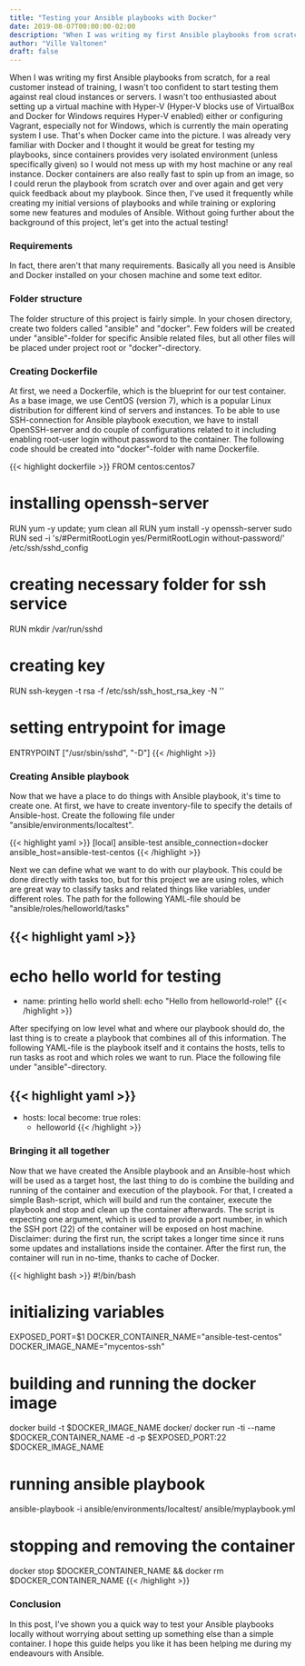 ```yaml
---
title: "Testing your Ansible playbooks with Docker"
date: 2019-08-07T00:00:00-02:00
description: "When I was writing my first Ansible playbooks from scratch, for a real customer instead of training, I wasn't too confident to start testing them against real cloud instances or servers. I wasn't too enthusiasted about setting up a virtual machine with Hyper-V (Hyper-V blocks use of VirtualBox and Docker for Windows requires Hyper-V enabled) either or configuring Vagrant, especially not for Windows, which is currently the main operating system I use. That's when Docker came into the picture."
author: "Ville Valtonen"
draft: false
---
```


When I was writing my first Ansible playbooks from scratch, for a real customer instead of training, I wasn't too confident to start testing them against real cloud instances or servers. I wasn't too enthusiasted about setting up a virtual machine with Hyper-V (Hyper-V blocks use of VirtualBox and Docker for Windows requires Hyper-V enabled) either or configuring Vagrant, especially not for Windows, which is currently the main operating system I use. That's when Docker came into the picture. I was already very familiar with Docker and I thought it would be great for testing my playbooks, since containers provides very isolated environment (unless specifically given) so I would not mess up with my host machine or any real instance. Docker containers are also really fast to spin up from an image, so I could rerun the playbook from scratch over and over again and get very quick feedback about my playbook. Since then, I've used it frequently while creating my initial versions of playbooks and while training or exploring some new features and modules of Ansible. Without going further about the background of this project, let's get into the actual testing!

### Requirements
In fact, there aren't that many requirements. Basically all you need is Ansible and Docker installed on your chosen machine and some text editor.

### Folder structure
The folder structure of this project is fairly simple. In your chosen directory, create two folders called "ansible" and "docker". Few folders will be created under "ansible"-folder for specific Ansible related files, but all other files will be placed under project root or "docker"-directory.

### Creating Dockerfile
At first, we need a Dockerfile, which is the blueprint for our test container. As a base image, we use CentOS (version 7), which is a popular Linux distribution for different kind of servers and instances. To be able to use SSH-connection for Ansible playbook execution, we have to install OpenSSH-server and do couple of configurations related to it including enabling root-user login without password to the container. The following code should be created into "docker"-folder with name Dockerfile.

{{< highlight dockerfile >}}
FROM centos:centos7

# installing openssh-server
RUN yum -y update; yum clean all
RUN yum install -y openssh-server sudo
RUN sed -i 's/#PermitRootLogin yes/PermitRootLogin without-password/' /etc/ssh/sshd_config

# creating necessary folder for ssh service
RUN mkdir /var/run/sshd

# creating key
RUN ssh-keygen -t rsa -f /etc/ssh/ssh_host_rsa_key -N ''

# setting entrypoint for image
ENTRYPOINT ["/usr/sbin/sshd", "-D"]
{{< /highlight >}}

### Creating Ansible playbook
Now that we have a place to do things with Ansible playbook, it's time to create one. At first, we have to create inventory-file to specify the details of Ansible-host. Create the following file under "ansible/environments/localtest".

{{< highlight yaml >}}
[local]
ansible-test ansible_connection=docker ansible_host=ansible-test-centos
{{< /highlight >}}

Next we can define what we want to do with our playbook. This could be done directly with tasks too, but for this project we are using roles, which are great way to classify tasks and related things like variables, under different roles. The path for the following YAML-file should be "ansible/roles/helloworld/tasks"

{{< highlight yaml >}}
---
# echo hello world for testing

- name: printing hello world
  shell: echo "Hello from helloworld-role!"
{{< /highlight >}}

After specifying on low level what and where our playbook should do, the last thing is to create a playbook that combines all of this information. The following YAML-file is the playbook itself and it contains the hosts, tells to run tasks as root and which roles we want to run. Place the following file under "ansible"-directory.

{{< highlight yaml >}}
---
  - hosts: local
    become: true
    roles:
      - helloworld
{{< /highlight >}}

### Bringing it all together
Now that we have created the Ansible playbook and an Ansible-host which will be used as a target host, the last thing to do is combine the building and running of the container and execution of the playbook. For that, I created a simple Bash-script, which will build and run the container, execute the playbook and stop and clean up the container afterwards. The script is expecting one argument, which is used to provide a port number, in which the SSH port (22) of the container will be exposed on host machine. Disclaimer: during the first run, the script takes a longer time since it runs some updates and installations inside the container. After the first run, the container will run in no-time, thanks to cache of Docker.

{{< highlight bash >}}
#!/bin/bash

# initializing variables
EXPOSED_PORT=$1
DOCKER_CONTAINER_NAME="ansible-test-centos"
DOCKER_IMAGE_NAME="mycentos-ssh"

# building and running the docker image
docker build -t $DOCKER_IMAGE_NAME docker/
docker run -ti --name $DOCKER_CONTAINER_NAME -d -p $EXPOSED_PORT:22  $DOCKER_IMAGE_NAME

# running ansible playbook
ansible-playbook -i ansible/environments/localtest/ ansible/myplaybook.yml

# stopping and removing the container
docker stop $DOCKER_CONTAINER_NAME && docker rm $DOCKER_CONTAINER_NAME
{{< /highlight >}}

### Conclusion
In this post, I've shown you a quick way to test your Ansible playbooks locally without worrying about setting up something else than a simple container. I hope this guide helps you like it has been helping me during my endeavours with Ansible.